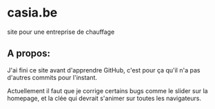 # casia.be
site pour une entreprise de chauffage

## A propos:
J'ai fini ce site avant d'apprendre GitHub, c'est pour ça qu'il 
n'a pas d'autres commits pour l'instant.

Actuellement il faut que je corrige certains bugs comme le slider 
sur la homepage, et la clée qui devrait s'animer sur
toutes les navigateurs.
